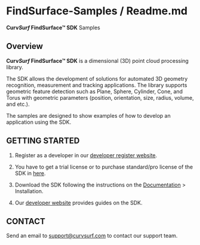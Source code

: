 # FindSurface-Samples / Readme.md
**Curv*Surf* FindSurface™ SDK** Samples

Overview
--------

**Curv*Surf* FindSurface™ SDK** is a dimensional (3D) point cloud processing library.

The SDK allows the development of solutions for automated 3D geometry recognition, measurement and tracking applications. The library supports geometric feature detection such as Plane, Sphere, Cylinder, Cone, and Torus with geometric parameters (position, orientation, size, radius, volume, and etc.).

The samples are designed to show examples of how to develop an application using the SDK.


GETTING STARTED
---------------

1. Register as a developer in our [developer register website](https://developers.curvsurf.com/register.jsp).

2. You have to get a trial license or to purchase standard/pro license of the SDK in [here]().

3. Download the SDK following the instructions on the [Documentation](https://developers.curvsurf.com/documentation.jsp) > Installation.

4. Our [developer website](https://developers.curvsurf.com/documentation.jsp) provides guides on the SDK.


CONTACT
-------

Send an email to support@curvsurf.com to contact our support team.
